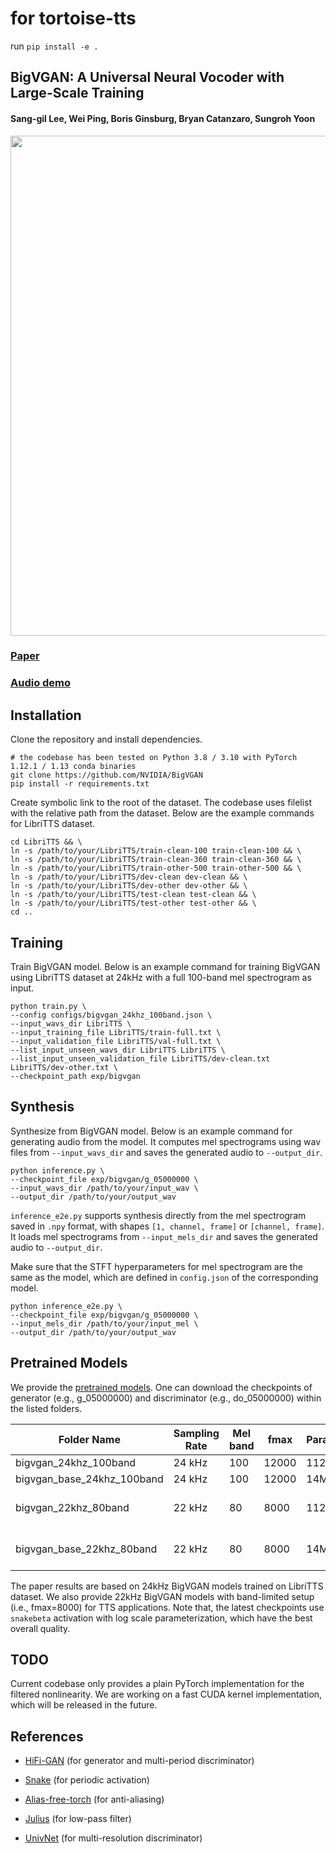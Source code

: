 # for tortoise-tts

run `pip install -e .`

## BigVGAN: A Universal Neural Vocoder with Large-Scale Training
#### Sang-gil Lee, Wei Ping, Boris Ginsburg, Bryan Catanzaro, Sungroh Yoon

<center><img src="https://user-images.githubusercontent.com/15963413/218609148-881e39df-33af-4af9-ab95-1427c4ebf062.png" width="800"></center>


### [Paper](https://arxiv.org/abs/2206.04658)
### [Audio demo](https://bigvgan-demo.github.io/)

## Installation
Clone the repository and install dependencies.
```shell
# the codebase has been tested on Python 3.8 / 3.10 with PyTorch 1.12.1 / 1.13 conda binaries
git clone https://github.com/NVIDIA/BigVGAN
pip install -r requirements.txt
```

Create symbolic link to the root of the dataset. The codebase uses filelist with the relative path from the dataset. Below are the example commands for LibriTTS dataset.
``` shell
cd LibriTTS && \
ln -s /path/to/your/LibriTTS/train-clean-100 train-clean-100 && \
ln -s /path/to/your/LibriTTS/train-clean-360 train-clean-360 && \
ln -s /path/to/your/LibriTTS/train-other-500 train-other-500 && \
ln -s /path/to/your/LibriTTS/dev-clean dev-clean && \
ln -s /path/to/your/LibriTTS/dev-other dev-other && \
ln -s /path/to/your/LibriTTS/test-clean test-clean && \
ln -s /path/to/your/LibriTTS/test-other test-other && \
cd ..
```

## Training
Train BigVGAN model. Below is an example command for training BigVGAN using LibriTTS dataset at 24kHz with a full 100-band mel spectrogram as input.
```shell
python train.py \
--config configs/bigvgan_24khz_100band.json \
--input_wavs_dir LibriTTS \
--input_training_file LibriTTS/train-full.txt \
--input_validation_file LibriTTS/val-full.txt \
--list_input_unseen_wavs_dir LibriTTS LibriTTS \
--list_input_unseen_validation_file LibriTTS/dev-clean.txt LibriTTS/dev-other.txt \
--checkpoint_path exp/bigvgan
```

## Synthesis
Synthesize from BigVGAN model. Below is an example command for generating audio from the model.
It computes mel spectrograms using wav files from `--input_wavs_dir` and saves the generated audio to `--output_dir`.
```shell
python inference.py \
--checkpoint_file exp/bigvgan/g_05000000 \
--input_wavs_dir /path/to/your/input_wav \
--output_dir /path/to/your/output_wav
```

`inference_e2e.py` supports synthesis directly from the mel spectrogram saved in `.npy` format, with shapes `[1, channel, frame]` or `[channel, frame]`.
It loads mel spectrograms from `--input_mels_dir` and saves the generated audio to `--output_dir`.

Make sure that the STFT hyperparameters for mel spectrogram are the same as the model, which are defined in `config.json` of the corresponding model.
```shell
python inference_e2e.py \
--checkpoint_file exp/bigvgan/g_05000000 \
--input_mels_dir /path/to/your/input_mel \
--output_dir /path/to/your/output_wav
```

## Pretrained Models
We provide the [pretrained models](https://drive.google.com/drive/folders/1e9wdM29d-t3EHUpBb8T4dcHrkYGAXTgq).
One can download the checkpoints of generator (e.g., g_05000000) and discriminator (e.g., do_05000000) within the listed folders.

|Folder Name|Sampling Rate|Mel band|fmax|Params.|Dataset|Fine-Tuned|
|------|---|---|---|---|------|---|
|bigvgan_24khz_100band|24 kHz|100|12000|112M|LibriTTS|No|
|bigvgan_base_24khz_100band|24 kHz|100|12000|14M|LibriTTS|No|
|bigvgan_22khz_80band|22 kHz|80|8000|112M|LibriTTS + VCTK + LJSpeech|No|
|bigvgan_base_22khz_80band|22 kHz|80|8000|14M|LibriTTS + VCTK + LJSpeech|No|

The paper results are based on 24kHz BigVGAN models trained on LibriTTS dataset.
We also provide 22kHz BigVGAN models with band-limited setup (i.e., fmax=8000) for TTS applications.
Note that, the latest checkpoints use ``snakebeta`` activation with log scale parameterization, which have the best overall quality.


## TODO

Current codebase only provides a plain PyTorch implementation for the filtered nonlinearity. We are working on a fast CUDA kernel implementation, which will be released in the future. 


## References
* [HiFi-GAN](https://github.com/jik876/hifi-gan) (for generator and multi-period discriminator)

* [Snake](https://github.com/EdwardDixon/snake) (for periodic activation)

* [Alias-free-torch](https://github.com/junjun3518/alias-free-torch) (for anti-aliasing)

* [Julius](https://github.com/adefossez/julius) (for low-pass filter)

* [UnivNet](https://github.com/mindslab-ai/univnet) (for multi-resolution discriminator)
